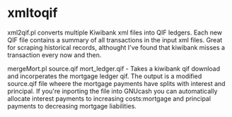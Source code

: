 xmltoqif
========

xml2qif.pl converts multiple Kiwibank xml files into QIF ledgers.  Each new QIF file contains a summary of all transactions in the input xml files.  Great for scraping historical records, althought I've found that kiwibank misses a transaction every now and then.

mergeMort.pl source.qif mort_ledger.qif - Takes a kiwibank qif download and incorperates the mortgage ledger qif.  The output is a modified source.qif file wheere the mortgage payments have splits with interest and principal.  If you're inporting the file into GNUcash you can automatically allocate interest payments to increasing costs:mortgage and principal payments to decreasing mortgage liabilities.


